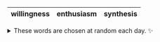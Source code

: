 <!-- word_basket start -->
| willingness | enthusiasm | synthesis |
| :---------: | :--------: | :-------: |

<details>
  <summary>These words are chosen at random each day. ✨</summary>
  Take a look inside this repo to see how that works.
</details>
<!-- word_basket end -->
